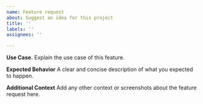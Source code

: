 ```yaml
---
name: Feature request
about: Suggest an idea for this project
title: ''
labels: ''
assignees: ''

---
```


**Use Case.**
Explain the use case of this feature.

**Expected Behavior**
A clear and concise description of what you expected to happen.

**Additional Context**
Add any other context or screenshots about the feature request here.
